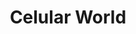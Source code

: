 ---
title: "Celular World"
url: /santiago-de-veraguas/celular-world-calle-domingo-garcia-a/
shop: teléfono móvil
---